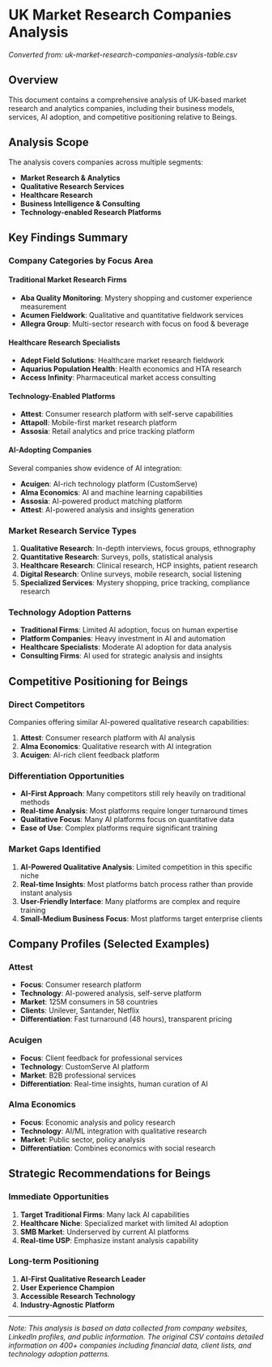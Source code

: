 # UK Market Research Companies Analysis

*Converted from: uk-market-research-companies-analysis-table.csv*

## Overview
This document contains a comprehensive analysis of UK-based market research and analytics companies, including their business models, services, AI adoption, and competitive positioning relative to Beings.

## Analysis Scope
The analysis covers companies across multiple segments:
- **Market Research & Analytics**
- **Qualitative Research Services**
- **Healthcare Research**
- **Business Intelligence & Consulting**
- **Technology-enabled Research Platforms**

## Key Findings Summary

### Company Categories by Focus Area

#### Traditional Market Research Firms
- **Aba Quality Monitoring**: Mystery shopping and customer experience measurement
- **Acumen Fieldwork**: Qualitative and quantitative fieldwork services
- **Allegra Group**: Multi-sector research with focus on food & beverage

#### Healthcare Research Specialists
- **Adept Field Solutions**: Healthcare market research fieldwork
- **Aquarius Population Health**: Health economics and HTA research
- **Access Infinity**: Pharmaceutical market access consulting

#### Technology-Enabled Platforms
- **Attest**: Consumer research platform with self-serve capabilities
- **Attapoll**: Mobile-first market research platform
- **Assosia**: Retail analytics and price tracking platform

#### AI-Adopting Companies
Several companies show evidence of AI integration:
- **Acuigen**: AI-rich technology platform (CustomServe)
- **Alma Economics**: AI and machine learning capabilities
- **Assosia**: AI-powered product matching platform
- **Attest**: AI-powered analysis and insights generation

### Market Research Service Types
1. **Qualitative Research**: In-depth interviews, focus groups, ethnography
2. **Quantitative Research**: Surveys, polls, statistical analysis
3. **Healthcare Research**: Clinical research, HCP insights, patient research
4. **Digital Research**: Online surveys, mobile research, social listening
5. **Specialized Services**: Mystery shopping, price tracking, compliance research

### Technology Adoption Patterns
- **Traditional Firms**: Limited AI adoption, focus on human expertise
- **Platform Companies**: Heavy investment in AI and automation
- **Healthcare Specialists**: Moderate AI adoption for data analysis
- **Consulting Firms**: AI used for strategic analysis and insights

## Competitive Positioning for Beings

### Direct Competitors
Companies offering similar AI-powered qualitative research capabilities:
1. **Attest**: Consumer research platform with AI analysis
2. **Alma Economics**: Qualitative research with AI integration
3. **Acuigen**: AI-rich client feedback platform

### Differentiation Opportunities
- **AI-First Approach**: Many competitors still rely heavily on traditional methods
- **Real-time Analysis**: Most platforms require longer turnaround times
- **Qualitative Focus**: Many AI platforms focus on quantitative data
- **Ease of Use**: Complex platforms require significant training

### Market Gaps Identified
1. **AI-Powered Qualitative Analysis**: Limited competition in this specific niche
2. **Real-time Insights**: Most platforms batch process rather than provide instant analysis
3. **User-Friendly Interface**: Many platforms are complex and require training
4. **Small-Medium Business Focus**: Most platforms target enterprise clients

## Company Profiles (Selected Examples)

### Attest
- **Focus**: Consumer research platform
- **Technology**: AI-powered analysis, self-serve platform
- **Market**: 125M consumers in 58 countries
- **Clients**: Unilever, Santander, Netflix
- **Differentiation**: Fast turnaround (48 hours), transparent pricing

### Acuigen
- **Focus**: Client feedback for professional services
- **Technology**: CustomServe AI platform
- **Market**: B2B professional services
- **Differentiation**: Real-time insights, human curation of AI

### Alma Economics
- **Focus**: Economic analysis and policy research
- **Technology**: AI/ML integration with qualitative research
- **Market**: Public sector, policy analysis
- **Differentiation**: Combines economics with social research

## Strategic Recommendations for Beings

### Immediate Opportunities
1. **Target Traditional Firms**: Many lack AI capabilities
2. **Healthcare Niche**: Specialized market with limited AI adoption
3. **SMB Market**: Underserved by current AI platforms
4. **Real-time USP**: Emphasize instant analysis capability

### Long-term Positioning
1. **AI-First Qualitative Research Leader**
2. **User Experience Champion**
3. **Accessible Research Technology**
4. **Industry-Agnostic Platform**

---

*Note: This analysis is based on data collected from company websites, LinkedIn profiles, and public information. The original CSV contains detailed information on 400+ companies including financial data, client lists, and technology adoption patterns.*
